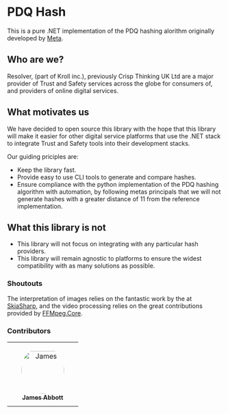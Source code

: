 # PDQ Hash

This is a pure .NET implementation of the PDQ hashing alorithm originally developed by [Meta](https://github.com/facebook/ThreatExchange/tree/main/pdq). 

## Who are we?

Resolver, (part of Kroll inc.), previously Crisp Thinking UK Ltd are a major provider of Trust and Safety services across the globe for consumers of, and providers of online digital services. 

## What motivates us

We have decided to open source this library with the hope that this library will make it easier for other digital service platforms that use the .NET stack to integrate Trust and Safety tools into their development stacks.

Our guiding priciples are:
 - Keep the library fast.
 - Provide easy to use CLI tools to generate and compare hashes. 
 - Ensure compliance with the python implementation of the PDQ hashing algorithm with automation, by following metas principals that we will not generate hashes with a greater distance of 11 from the reference implementation.

 ## What this library is not

 - This library will not focus on integrating with any particular hash providers.
 - This library will remain agnostic to platforms to ensure the widest compatibility with as many solutions as possible.

### Shoutouts

The interpretation of images relies on the fantastic work by the at [SkiaSharp](https://github.com/mono/SkiaSharp), and the video processing relies on the great contributions provided by [FFMpeg.Core](https://github.com/rosenbjerg/FFMpegCore).

### Contributors

<table>
<tr>
    <td align="center" style="word-wrap: break-word; width: 150.0; height: 150.0">
        <a href=https://github.com/abbottdev>
            <img src=https://avatars.githubusercontent.com/u/3226335?v=4 width="100;"  style="border-radius:50%;align-items:center;justify-content:center;overflow:hidden;padding-top:10px" alt=James Abbott/>
            <br />
            <sub style="font-size:14px"><b>James Abbott</b></sub>
        </a>
    </td>
</tr>
</table>




